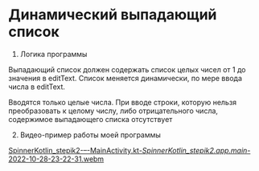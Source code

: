 # Динамический выпадающий список

1) Логика программы

Выпадающий список должен содержать список целых чисел от 1 до значения в editText. Список меняется динамически, по мере ввода числа в editText.

Вводятся только целые числа. При вводе строки, которую нельзя преобразовать к целому числу, либо отрицательного числа, содержимое выпадающего списка отсутствует

2) Видео-пример работы моей программы

[SpinnerKotlin_stepik2-–-MainActivity.kt-_SpinnerKotlin_stepik2.app.main_-2022-10-28-23-22-31.webm](https://user-images.githubusercontent.com/55315647/198729576-7e8c203f-472c-46bd-b320-187d319dbaf0.webm)
